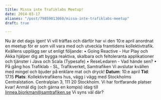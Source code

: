 ```yaml
---
title: Missa inte Trafiklabs Meetup!
date: 2014-03-17
aliases: "/post/79859013060/missa-inte-trafiklabs-meetup"
draft: true

---
```


Nu är det dags igen!
Vi vill träffas och därför har vi den 10:e april anordnat en meetup för er som vill vara med och utveckla framtidens kollektivtrafik.
Kvällens upplägg ser ut enligt följande:
 • Going Reactive - Hur Play och Akka hjälper dig att bygga reaktiva, skalbara och feltoleranta applikationer och tjänster i Java och Scala (Typesafe)
 • ReseLedaren - Vad hände sen?
• På gång hos Trafiklab - SL, Trafikverket, Samtrafiken
Vi avslutar kvällen med mingel och bjuder på enklare mat och dryck!
**Datum**: 10:e april
**Tid**: 17.15
**Plats**: Kollektivtrafikens hus, vägg i vägg med Stockholms Centralstation. Centralplan 3, 111 20 Stockholm.
Vi har fortfarande platser kvar! Anmäl dig (och gärna en kompis) idag till [linnea.bjorkman@samtrafiken.se](mailto:linnea.bjorkman@samtrafiken.se)
Vi syns väl där?
 
